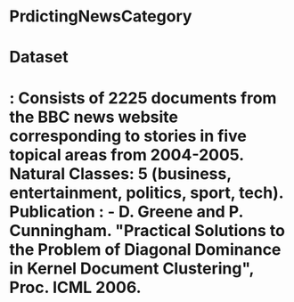 # PrdictingNewsCategory
<h1>Dataset<h1> : Consists of 2225 documents from the BBC news website corresponding to stories in five topical areas from 2004-2005.
Natural Classes: 5 (business, entertainment, politics, sport, tech). Publication : - D. Greene and P. Cunningham. "Practical Solutions to the Problem of Diagonal Dominance in Kernel Document      Clustering", Proc. ICML 2006.
